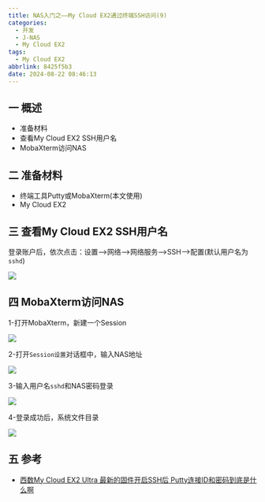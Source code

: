 ```yaml
---
title: NAS入门之——My Cloud EX2通过终端SSH访问(9)
categories:
  - 开发
  - J-NAS
  - My Cloud EX2
tags:
  - My Cloud EX2
abbrlink: 8425f5b3
date: 2024-08-22 08:46:13
---
```

## 一 概述

* 准备材料
* 查看My Cloud EX2 SSH用户名
* MobaXterm访问NAS

<!--more-->

## 二 准备材料

* 终端工具Putty或MobaXterm(本文使用)
* My Cloud EX2

## 三 查看My Cloud EX2 SSH用户名

登录账户后，依次点击：设置—>网络—>网络服务—>SSH—>配置(默认用户名为`sshd`)

![][1]

## 四 MobaXterm访问NAS

1-打开MobaXterm，新建一个Session

![][2]

2-打开`Session设置`对话框中，输入NAS地址

![][3]

3-输入用户名`sshd`和NAS密码登录

![][4]

4-登录成功后，系统文件目录

![][5]

## 五 参考

* [西数My Cloud EX2 Ultra 最新的固件开启SSH后 Putty连接ID和密码到底是什么啊](http://www.nasyun.com/thread-67295-1-1.html)



[1]:https://cdn.jsdelivr.net/gh/pgzxc/cdn/blog-nas/nas-ex2-ssh-username-1.png
[2]:https://cdn.jsdelivr.net/gh/pgzxc/cdn/blog-nas/nas-ex2-ssh-session-2.png
[3]:https://cdn.jsdelivr.net/gh/pgzxc/cdn/blog-nas/nas-ex2-ssh-remote-3.png
[4]:https://cdn.jsdelivr.net/gh/pgzxc/cdn/blog-nas/nas-ex2-ssh-login-4.png
[5]:https://cdn.jsdelivr.net/gh/pgzxc/cdn/blog-nas/nas-ex2-ssh-login-sys-5.png